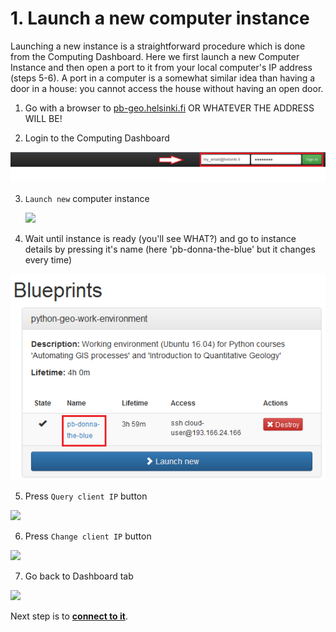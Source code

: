 # 1. Launch a new computer instance

Launching a new instance is a straightforward procedure which is done from the Computing Dashboard. 
Here we first launch a new Computer Instance and then open a port to it from your local computer's IP address (steps 5-6).
A port in a computer is a somewhat similar idea than 
having a door in a house: you cannot access the house without having an open door.

 1. Go with a browser to [pb-geo.helsinki.fi](pb-geo.helsinki.fi) OR WHATEVER THE ADDRESS WILL BE!
 
 2. Login to the Computing Dashboard
 
   ![Login to Computing Dashboard](img/7_log_in.PNG)
 
 3. `Launch new` computer instance
 
    <img src="https://github.com/Python-for-geo-people/Intro-to-Python-I/blob/master/img/8_launch_instance.PNG" width="400">
 
 4. Wait until instance is ready (you'll see WHAT?) and 
 go to instance details by pressing it's name 
 (here 'pb-donna-the-blue' but it changes every time)
 
   ![Go to instance details](img/9_go_to_instance_details.PNG)
  
 5. Press `Query client IP` button
 
   <img src="https://github.com/Python-for-geo-people/Intro-to-Python-I/blob/master/img/10_query_client_IP.PNG" width="400">
    
 6. Press `Change client IP` button
 
   <img src="https://github.com/Python-for-geo-people/Intro-to-Python-I/blob/master/img/11_change_client_IP.PNG" width="400">
 
 7. Go back to Dashboard tab
 
   <img src="https://github.com/Python-for-geo-people/Intro-to-Python-I/blob/master/img/12_go_back_to_dashboard.PNG" width="400">
     
Next step is to **[connect to it](connect-to-instance.md)**.